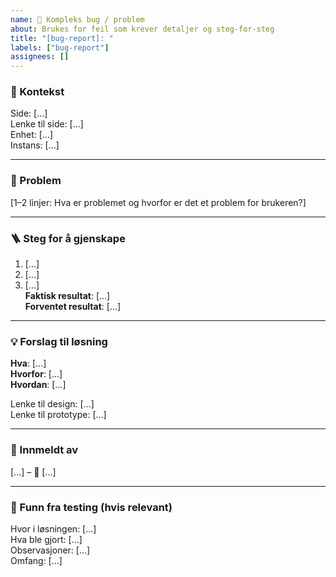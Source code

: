 ```yaml
---
name: 🐛 Kompleks bug / problem
about: Brukes for feil som krever detaljer og steg-for-steg
title: "[bug-report]: "
labels: ["bug-report"]
assignees: []
---
```


### 📍 Kontekst
Side: [...]  
Lenke til side: [...]  
Enhet: [...]  
Instans: [...]  

---

### 📝 Problem
[1–2 linjer: Hva er problemet og hvorfor er det et problem for brukeren?]  

---

### 🪜 Steg for å gjenskape
1. [...]  
2. [...]  
3. [...]  
**Faktisk resultat**: [...]  
**Forventet resultat**: [...]  

---

### 💡 Forslag til løsning
**Hva**: [...]  
**Hvorfor**: [...]  
**Hvordan**: [...]  

Lenke til design: [...]  
Lenke til prototype: [...]  

---

### 👤 Innmeldt av
[...] – 📅 [...]

---

### 🔎 Funn fra testing (hvis relevant)
Hvor i løsningen: [...]  
Hva ble gjort: [...]  
Observasjoner: [...]  
Omfang: [...]  
